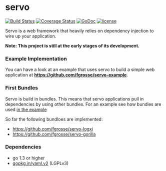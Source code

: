 servo
========

[![Build Status](https://secure.travis-ci.org/fgrosse/servo.png?branch=develop)](http://travis-ci.org/fgrosse/servo)
[![Coverage Status](https://coveralls.io/repos/fgrosse/servo/badge.svg?branch=develop)](https://coveralls.io/r/fgrosse/servo?branch=master)
[![GoDoc](https://godoc.org/github.com/fgrosse/servo?status.svg)](https://godoc.org/github.com/fgrosse/servo)
[![license](https://img.shields.io/badge/license-MIT-4183c4.svg)](https://github.com/fgrosse/servo/blob/master/LICENSE)

Servo is a web framework that heavily relies on dependency injection to wire up your application.

**Note: This project is still at the early stages of its development.**

### Example Implementation
 
You can have a look at an example that uses servo to build a simple web application at **https://github.com/fgrosse/servo-example**.

### First Bundles

Servo is build in bundles. This means that servo applications pull in dependencies by using other bundles.
For an example see how bundles are used [in the example][2]

So far the following bundloes are implemented:
* https://github.com/fgrosse/servo-logxi
* https://github.com/fgrosse/servo-gorilla

### Dependencies

* go 1.3 or higher
* [gopkg.in/yaml.v2][1] (LGPLv3)

[1]: https://github.com/go-yaml/yaml/tree/v2
[2]: https://github.com/fgrosse/servo-example/blob/master/main.go#L15
